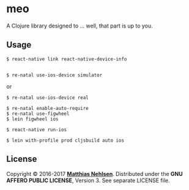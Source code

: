 # meo

A Clojure library designed to ... well, that part is up to you.

## Usage

    $ react-native link react-native-device-info
 

    $ re-natal use-ios-device simulator

or

    $ re-natal use-ios-device real

    $ re-natal enable-auto-require
    $ re-natal use-figwheel
    $ lein figwheel ios

    $ react-native run-ios
    
    $ lein with-profile prod cljsbuild auto ios
    

## License

Copyright © 2016-2017 **[Matthias Nehlsen](http://www.matthiasnehlsen.com)**. Distributed under the **GNU AFFERO PUBLIC LICENSE**, Version 3. See separate LICENSE file.
